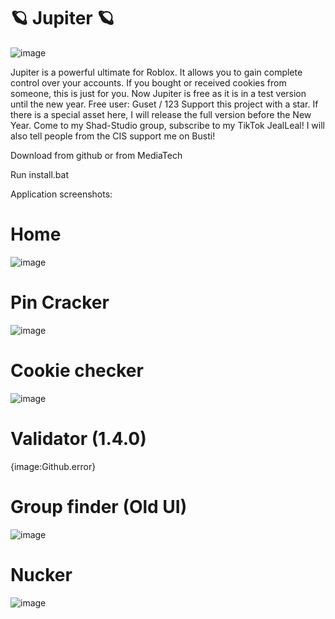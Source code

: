 #  🪐 Jupiter 🪐
![image](https://github.com/user-attachments/assets/7c739472-0ff4-4b27-8189-e2f2a113ae7c)


Jupiter is a powerful ultimate for Roblox. It allows you to gain complete control over your accounts. If you bought or received cookies from someone, this is just for you. Now Jupiter is free as it is in a test version until the new year. Free user:
Guset / 123
Support this project with a star. If there is a special asset here, I will release the full version before the New Year. Come to my Shad-Studio group, subscribe to my TikTok JealLeal! I will also tell people from the CIS support me on Busti!

Download from github or from MediaTech

Run install.bat

Application screenshots:
# Home
![image](https://github.com/user-attachments/assets/6c130b23-08f8-407f-b0b0-12696d51e514)
# Pin Cracker
![image](https://github.com/user-attachments/assets/9ce309bb-3f49-44e0-945a-f95ec5608804)
# Cookie checker
![image](https://github.com/user-attachments/assets/40f229a2-f4af-4364-98f2-7286d36acf11)
# Validator (1.4.0)
{image:Github.error}
# Group finder (Old UI)
![image](https://github.com/user-attachments/assets/abe034b6-5cfb-484e-88ea-b947f87ad4b7)
# Nucker
![image](https://github.com/user-attachments/assets/9abfa131-2930-48ec-85a9-8999270e17c3)


